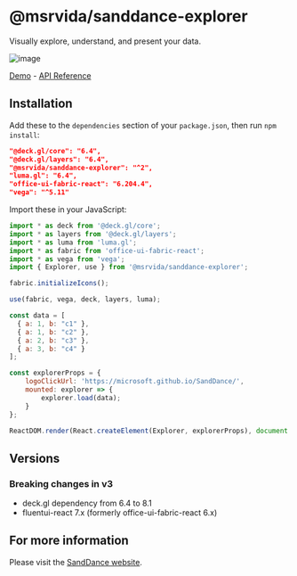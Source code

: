 # @msrvida/sanddance-explorer

Visually explore, understand, and present your data.

![image](https://user-images.githubusercontent.com/11507384/72197128-a99cdd80-33d2-11ea-9b49-5d470db0abc1.png)


[Demo](https://microsoft.github.io/SandDance/app) - [API Reference](https://microsoft.github.io/SandDance/docs/sanddance-explorer/v2/api)

## Installation

Add these to the `dependencies` section of your `package.json`, then run `npm install`:

```json
"@deck.gl/core": "6.4",
"@deck.gl/layers": "6.4",
"@msrvida/sanddance-explorer": "^2",
"luma.gl": "6.4",
"office-ui-fabric-react": "6.204.4",
"vega": "^5.11"
```

Import these in your JavaScript:

```js
import * as deck from '@deck.gl/core';
import * as layers from '@deck.gl/layers';
import * as luma from 'luma.gl';
import * as fabric from 'office-ui-fabric-react';
import * as vega from 'vega';
import { Explorer, use } from '@msrvida/sanddance-explorer';

fabric.initializeIcons();

use(fabric, vega, deck, layers, luma);

const data = [
  { a: 1, b: "c1" },
  { a: 1, b: "c2" },
  { a: 2, b: "c3" },
  { a: 3, b: "c4" }
];

const explorerProps = {
    logoClickUrl: 'https://microsoft.github.io/SandDance/',
    mounted: explorer => {
        explorer.load(data);
    }
};

ReactDOM.render(React.createElement(Explorer, explorerProps), document.getElementById('app'));
```

## Versions

### Breaking changes in v3

* deck.gl dependency from 6.4 to 8.1
* fluentui-react 7.x (formerly office-ui-fabric-react 6.x)

## For more information
Please visit the [SandDance website](https://microsoft.github.io/SandDance/).

